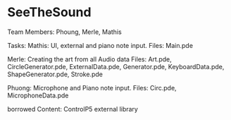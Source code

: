 # SeeTheSound

Team Members: Phoung, Merle, Mathis

Tasks:
Mathis: UI, external and piano note input.
  Files: Main.pde

Merle: Creating the art from all Audio data
  Files: Art.pde, CircleGenerator.pde, ExternalData.pde, Generator.pde, KeyboardData.pde, ShapeGenerator.pde, Stroke.pde

Phuong: Microphone and Piano note input.
  Files: Circ.pde, MicrophoneData.pde

borrowed Content: ControlP5 external library 

